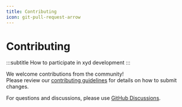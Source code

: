 ```yaml
---
title: Contributing
icon: git-pull-request-arrow
---
```


# Contributing
:::subtitle
How to participate in xyd development
:::

We welcome contributions from the community!\
Please review our [contributing guidelines](https://github.com/livesession/xyd/blob/main/CONTRIBUTING.md) for details on how to submit changes.

For questions and discussions, please use [GitHub Discussions](https://github.com/livesession/xyd/discussions).
